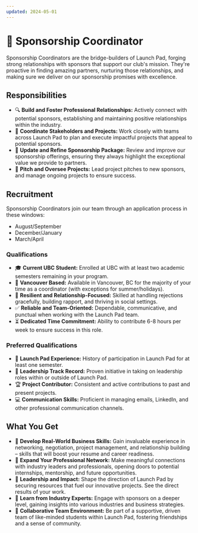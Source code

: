 ```yaml
---
updated: 2024-05-01
---
```


# 🤝 Sponsorship Coordinator

Sponsorship Coordinators are the bridge-builders of Launch Pad, forging strong relationships with sponsors that support our club's mission. They're proactive in finding amazing partners, nurturing those relationships, and making sure we deliver on our sponsorship promises with excellence.

## Responsibilities

- 🔍 **Build and Foster Professional Relationships:** Actively connect with potential sponsors, establishing and maintaining positive relationships within the industry.
- 📅 **Coordinate Stakeholders and Projects:** Work closely with teams across Launch Pad to plan and execute impactful projects that appeal to potential sponsors.
- 💼 **Update and Refine Sponsorship Package:** Review and improve our sponsorship offerings, ensuring they always highlight the exceptional value we provide to partners.
- 🎤 **Pitch and Oversee Projects:** Lead project pitches to new sponsors, and manage ongoing projects to ensure success.

## Recruitment

Sponsorship Coordinators join our team through an application process in these windows:

- August/September
- December/January
- March/April

### Qualifications

- 🎓 **Current UBC Student:** Enrolled at UBC with at least two academic semesters remaining in your program.
- 📍 **Vancouver Based:** Available in Vancouver, BC for the majority of your time as a coordinator (with exceptions for summer/holidays).
- 💪 **Resilient and Relationship-Focused:** Skilled at handling rejections gracefully, building rapport, and thriving in social settings.
- ✅ **Reliable and Team-Oriented:** Dependable, communicative, and punctual when working with the Launch Pad team.
- ⏳ **Dedicated Time Commitment:** Ability to contribute 6-8 hours per week to ensure success in this role.

### Preferred Qualifications

- 🚀 **Launch Pad Experience:** History of participation in Launch Pad for at least one semester.
- 💫 **Leadership Track Record:** Proven initiative in taking on leadership roles within or outside of Launch Pad.
- 🏆 **Project Contributor:** Consistent and active contributions to past and present projects.
- 💻 **Communication Skills:** Proficient in managing emails, LinkedIn, and other professional communication channels.

## What You Get

- 💼 **Develop Real-World Business Skills:** Gain invaluable experience in networking, negotiation, project management, and relationship building – skills that will boost your resume and career readiness.
- 📣 **Expand Your Professional Network:** Make meaningful connections with industry leaders and professionals, opening doors to potential internships, mentorship, and future opportunities.
- 🚀 **Leadership and Impact:** Shape the direction of Launch Pad by securing resources that fuel our innovative projects. See the direct results of your work.
- 🧠 **Learn from Industry Experts:** Engage with sponsors on a deeper level, gaining insights into various industries and business strategies.
- 🤝 **Collaborative Team Environment:** Be part of a supportive, driven team of like-minded students within Launch Pad, fostering friendships and a sense of community.
